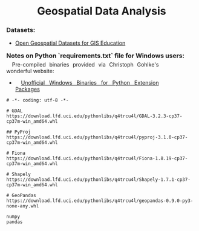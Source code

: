<div>
    <h1 style="text-align:center;font-weight:700;">Geospatial Data Analysis</h1>
</div>


### Datasets:  

+ [Open Geospatial Datasets for GIS Education](https://github.com/andrea-ballatore/open-geo-data-education)

<div>
    <h3 style="margin: 15px 0px 5px 0px;">Notes on Python `requirements.txt` file for Windows users:</h3>
</div>

<div style="width:80%;text-align:justify;text-indent: 15px;">
Pre-compiled binaries provided via Christoph Gohlke's wonderful website:
<ul>
    <li>
    <a href="https://www.lfd.uci.edu/~gohlke/pythonlibs/">Unofficial Windows Binaries for Python Extension Packages</a>
    </li>
</ul>
</div>

```text
# -*- coding: utf-8 -*-

# GDAL
https://download.lfd.uci.edu/pythonlibs/q4trcu4l/GDAL-3.2.3-cp37-cp37m-win_amd64.whl

## PyProj
https://download.lfd.uci.edu/pythonlibs/q4trcu4l/pyproj-3.1.0-cp37-cp37m-win_amd64.whl

# Fiona
https://download.lfd.uci.edu/pythonlibs/q4trcu4l/Fiona-1.8.19-cp37-cp37m-win_amd64.whl

# Shapely
https://download.lfd.uci.edu/pythonlibs/q4trcu4l/Shapely-1.7.1-cp37-cp37m-win_amd64.whl

# GeoPandas
https://download.lfd.uci.edu/pythonlibs/q4trcu4l/geopandas-0.9.0-py3-none-any.whl

numpy
pandas
```
